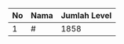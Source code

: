 | No | Nama            | Jumlah Level |
|----|-----------------|--------------|
| 1  | #    |    1858        |
